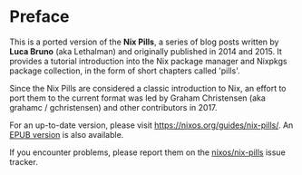 # Preface

This is a ported version of the **Nix Pills**, a series of blog posts written by **Luca Bruno** (aka Lethalman) and originally published in 2014 and 2015. It provides a tutorial introduction into the Nix package manager and Nixpkgs package collection, in the form of short chapters called 'pills'.

Since the Nix Pills are considered a classic introduction to Nix, an effort to port them to the current format was led by Graham Christensen (aka grahamc / gchristensen) and other contributors in 2017.

For an up-to-date version, please visit <https://nixos.org/guides/nix-pills/>. An [EPUB version](https://nixos.org/guides/nix-pills/nix-pills.epub) is also available.

If you encounter problems, please report them on the [nixos/nix-pills](https://github.com/NixOS/nix-pills/issues) issue tracker.
